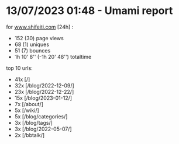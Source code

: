 # 13/07/2023 01:48 - Umami report
for www.shifeiti.com [24h] :

 - 152 (30) page views
 - 68 (1) uniques
 - 51 (7) bounces
 - 1h 10' 8'' (-1h 20' 48'') totaltime


top 10 urls:
 - 41x [/]
 - 32x [/blog/2022-12-09/]
 - 23x [/blog/2022-12-22/]
 - 15x [/blog/2023-01-12/]
 - 7x [/about/]
 - 5x [/wiki/]
 - 5x [/blog/categories/]
 - 3x [/blog/tags/]
 - 3x [/blog/2022-05-07/]
 - 2x [/bbtalk/]


